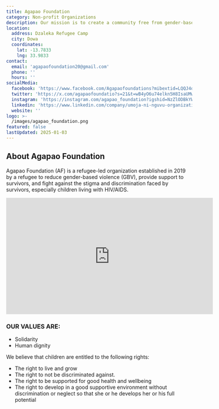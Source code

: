 ```yaml
---
title: Agapao Foundation
category: Non-profit Organizations
description: Our mission is to create a community free from gender-based violence (GBV) by providing comprehensive support to survivors and combating the stigma and discrimination faced by people, including children, living with HIV.
location:
  address: Dzaleka Refugee Camp
  city: Dowa
  coordinates:
    lat: -13.7833
    lng: 33.9833
contact:
  email: 'agapaofoundation20@gmail.com'
  phone: ''
  hours: ''
socialMedia:
  facebook: 'https://www.facebook.com/Agapaofoundations?mibextid=LQQJ4d'
  twitter: 'https://x.com/agapaofoundatio?s=21&t=wB4yO6u74elkn5H8IsaUMw'
  instagram: 'https://instagram.com/agapao_foundation?igshid=NzZlODBkYWE4Ng==n'
  linkedin: 'https://www.linkedin.com/company/umoja-ni-nguvu-organization/'
  website: ''
logo: >-
  /images/agapao_foundation.png
featured: false
lastUpdated: 2025-01-03
---
```


## About Agapao Foundation

Agapao Foundation (AF) is a refugee-led organization established in 2019 by a refugee to reduce gender-based violence (GBV), provide support to survivors, and fight against the stigma and discrimination faced by survivors, especially children living with HIV/AIDS. 

<iframe width="560" height="315" src="https://www.youtube.com/embed/xgKjmBd_ep4?si=vKm78lIkFum5JweE" title="YouTube video player" frameborder="0" allow="accelerometer; autoplay; clipboard-write; encrypted-media; gyroscope; picture-in-picture; web-share" referrerpolicy="strict-origin-when-cross-origin" allowfullscreen></iframe>

### OUR VALUES ARE: 
- Solidarity 
- Human dignity 

We believe that children are entitled to the following rights: 
- The right to live and grow 
- The right to not be discriminated against. 
- The right to be supported for good health and wellbeing 
- The right to develop in a good supportive environment without discrimination or neglect so that she or he develops her or his full potential



